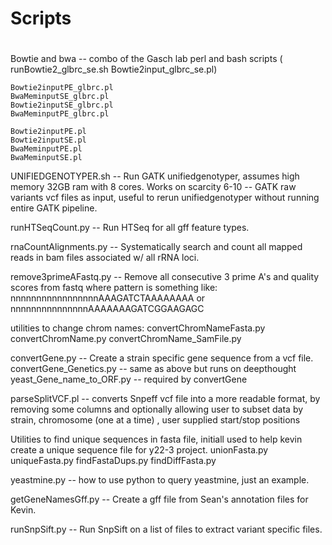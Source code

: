 # Scripts 
# 

Bowtie and bwa -- combo of the Gasch lab perl and bash scripts
		 ( runBowtie2_glbrc_se.sh Bowtie2input_glbrc_se.pl)

	Bowtie2inputPE_glbrc.pl
	BwaMeminputSE_glbrc.pl
	Bowtie2inputSE_glbrc.pl
	BwaMeminputPE_glbrc.pl
	
	Bowtie2inputPE.pl
	Bowtie2inputSE.pl
	BwaMeminputPE.pl
	BwaMeminputSE.pl

UNIFIEDGENOTYPER.sh -- Run GATK unifiedgenotyper, assumes high memory 32GB ram with 8 cores.
	Works on scarcity 6-10
	-- GATK raw variants vcf files as input, useful to rerun unifiedgenotyper without
	running entire GATK pipeline.

runHTSeqCount.py -- Run HTSeq for all gff feature types.

rnaCountAlignments.py -- Systematically search and count all mapped reads in bam files
                         associated w/ all rRNA loci.


remove3primeAFastq.py -- Remove all consecutive 3 prime A's and quality scores from fastq
          where pattern is something like:
          nnnnnnnnnnnnnnnnnAAAGATCTAAAAAAAA 
		or
          nnnnnnnnnnnnnnnAAAAAAAGATCGGAAGAGC

utilities to change chrom names:
convertChromNameFasta.py
convertChromName.py
convertChromName_SamFile.py

convertGene.py -- Create a strain specific gene sequence from a vcf file.
convertGene_Genetics.py -- same as above but runs on deepthought
	yeast_Gene_name_to_ORF.py -- required by convertGene
 	

parseSplitVCF.pl -- converts Snpeff vcf file into a more readable format, 
	   by removing some columns and optionally allowing user to subset
 	   data by strain, chromosome (one at a time) , user supplied start/stop positions

Utilities to find unique sequences in fasta file, initiall used to help kevin 
create a unique sequence file for y22-3 project.
unionFasta.py
uniqueFasta.py
findFastaDups.py
findDiffFasta.py

yeastmine.py  -- how to use python to query yeastmine, just an example.

getGeneNamesGff.py --  Create a gff file from Sean's annotation files for Kevin.

runSnpSift.py  -- Run SnpSift on a list of files to extract variant specific files.
